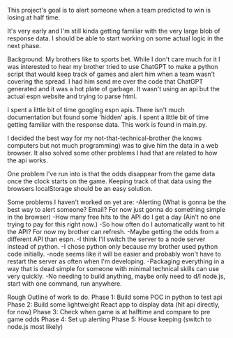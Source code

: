 This project's goal is to alert someone when a team predicted to win is losing at 
half time.

It's very early and I'm still kinda getting familiar with the very large blob of response data. 
I should be able to start working on some actual logic in the next phase. 

Background: My brothers like to sports bet. While I don't care much for it
I was interested to hear my brother tried to use ChatGPT to make a python script 
that would keep track of games and alert him when a team wasn't covering the spread.
I had him send me over the code that ChatGPT generated and it was a hot plate of garbage.
It wasn't using an api but the actual espn website and trying to parse html.

I spent a little bit of time googling espn apis. There isn't much documentation but found some
'hidden' apis. I spent a little bit of time getting familiar with the response data. This work is found in main.py.

I decided the best way for my not-that-technical-brother (he knows computers but not much programming) was to 
give him the data in a web browser. It also solved some other problems I had that are related to how the api works.


One problem I've run into is that the odds disappear from the game data once the clock starts on the game. 
Keeping track of that data using the browsers localStorage should be an easy solution.

Some problems I haven't worked on yet are:
-Alerting (What is gonna be the best way to alert someone? Email? For now just gonna do something simple in the browser)
-How many free hits to the API do I get a day (Ain't no one trying to pay for this right now.)
    -So how often do I automatically want to hit the API? For now my brother can refresh.
-Maybe getting the odds from a different API than espn.
-I think I'll switch the server to a node server instead of python. 
    -I chose python only because my brother used python code initially.
    -node seems like it will be easier and probably won't have to restart the server as often when I'm developing. 
-Packaging everything in a way that is dead simple for someone with minimal technical skills can use very quickly. 
    -No needing to build anything, maybe only need to d/l node.js, start with one command, run anywhere. 

Rough Outline of work to do. 
Phase 1: Build some POC in python to test api
Phase 2: Build some lightweight React app to display data (hit api directly, for now)
Phase 3: Check when game is at halftime and compare to pre game odds
Phase 4: Set up alerting
Phase 5: House keeping (switch to node.js most likely)
